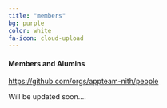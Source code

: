 ```yaml
---
title: "members"
bg: purple
color: white
fa-icon: cloud-upload
---
```


#### Members and Alumins

https://github.com/orgs/appteam-nith/people

Will be updated soon....
